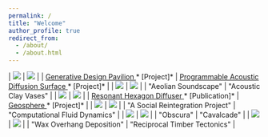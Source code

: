 ```yaml
---
permalink: /
title: "Welcome"
author_profile: true
redirect_from: 
  - /about/
  - /about.html
---
```


| <img src='./images/GDP.png'> | <img src='./images/CLT.png'>  |
| <a href="https://johnnie-nguyen.github.io/design/portfolio/portfolio-1/"> Generative Design Pavilion </a> *      [Project]* | <a href="https://johnnie-nguyen.github.io/design/portfolio/portfolio-2/"> Programmable Acoustic Diffusion Surface </a> *      [Project]* |
| <img src='./images/RFS2.png'> | <img src='./images/ACV3.png'>  |
| "Aeolian Soundscape" | "Acoustic Clay Vases" |
| <img src='./images/HEXB.png'> | <img src='./images/GLOBE2.png'>  |
| <a href="https://johnnie-nguyen.github.io/design/publications/2015-10-01-paper-title-number-7/"> Resonant Hexagon Diffuser </a> *      [Publication]* | <a href="https://johnnie-nguyen.github.io/design/portfolio/portfolio-2/"> Geosphere </a> *      [Project]*  |
| <img src='./images/SHELTER.png'> | <img src='./images/CFD.png'> |
| "A Social Reintegration Project" | "Computational Fluid Dynamics" |
| <img src='./images/OBS.png'> | <img src='./images/WST.png'>  |
| "Obscura" | "Cavalcade" |
| <img src='./images/WAX.png'> | <img src='./images/SAUGA.png'> |
| "Wax Overhang Deposition" | "Reciprocal Timber Tectonics" |

